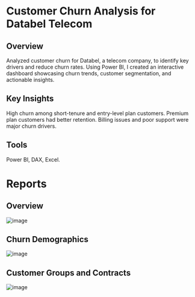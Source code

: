 # Customer Churn Analysis for Databel Telecom
## Overview
Analyzed customer churn for Databel, a telecom company, to identify key drivers and reduce churn rates. Using Power BI, I created an interactive dashboard showcasing churn trends, customer segmentation, and actionable insights.

## Key Insights
High churn among short-tenure and entry-level plan customers.
Premium plan customers had better retention.
Billing issues and poor support were major churn drivers.

## Tools
Power BI, DAX, Excel.

# Reports
## Overview
![image]()
## Churn Demographics
![image]()
## Customer Groups and Contracts
![image]()
